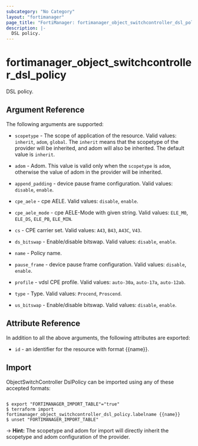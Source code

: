 ```yaml
---
subcategory: "No Category"
layout: "fortimanager"
page_title: "FortiManager: fortimanager_object_switchcontroller_dsl_policy"
description: |-
  DSL policy.
---
```


# fortimanager_object_switchcontroller_dsl_policy
DSL policy.

## Argument Reference


The following arguments are supported:

* `scopetype` - The scope of application of the resource. Valid values: `inherit`, `adom`, `global`. The `inherit` means that the scopetype of the provider will be inherited, and adom will also be inherited. The default value is `inherit`.
* `adom` - Adom. This value is valid only when the `scopetype` is `adom`, otherwise the value of adom in the provider will be inherited.

* `append_padding` - device pause frame configuration. Valid values: `disable`, `enable`.

* `cpe_aele` - cpe AELE. Valid values: `disable`, `enable`.

* `cpe_aele_mode` - cpe AELE-Mode with given string. Valid values: `ELE_M0`, `ELE_DS`, `ELE_PB`, `ELE_MIN`.

* `cs` - CPE carrier set. Valid values: `A43`, `B43`, `A43C`, `V43`.

* `ds_bitswap` - Enable/disable bitswap. Valid values: `disable`, `enable`.

* `name` - Policy name.
* `pause_frame` - device pause frame configuration. Valid values: `disable`, `enable`.

* `profile` - vdsl CPE profile. Valid values: `auto-30a`, `auto-17a`, `auto-12ab`.

* `type` - Type. Valid values: `Procend`, `Proscend`.

* `us_bitswap` - Enable/disable bitswap. Valid values: `disable`, `enable`.



## Attribute Reference

In addition to all the above arguments, the following attributes are exported:
* `id` - an identifier for the resource with format {{name}}.

## Import

ObjectSwitchController DslPolicy can be imported using any of these accepted formats:
```

$ export "FORTIMANAGER_IMPORT_TABLE"="true"
$ terraform import fortimanager_object_switchcontroller_dsl_policy.labelname {{name}}
$ unset "FORTIMANAGER_IMPORT_TABLE"
```
-> **Hint:** The scopetype and adom for import will directly inherit the scopetype and adom configuration of the provider.
